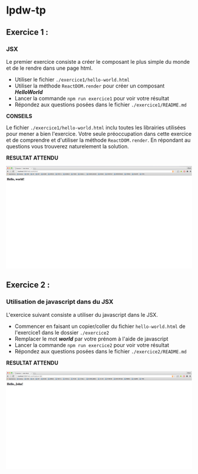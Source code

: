 # lpdw-tp


## Exercice 1 :

### JSX

Le premier exercice consiste a créer le composant le plus simple du monde et de le rendre dans une page html.

* Utiliser le fichier `./exercice1/hello-world.html`
* Utiliser la méthode `ReactDOM.render` pour créer un composant ***HelloWorld***
* Lancer la commande `npm run exercice1` pour voir votre résultat
* Répondez aux questions posées dans le fichier `./exercice1/README.md`

**CONSEILS**

Le fichier `./exercice1/hello-world.html` inclu toutes les librairies utilisées pour mener a bien l'exercice. Votre seule préoccupation dans cette exercice et de comprendre et d'utiliser la méthode `ReactDOM.render`. En répondant au questions vous trouverez naturelement la solution.

**RESULTAT ATTENDU**

![exercice1](./screens/exercice1.png)

## Exercice 2 :

### Utilisation de javascript dans du JSX

L'exercice suivant consiste a utiliser du javascript dans le JSX.

* Commencer en faisant un copier/coller du fichier `hello-world.html` de l'exercice1 dans le dossier `./exercice2`
* Remplacer le mot ***world*** par votre prénom à l'aide de javascript
* Lancer la commande `npm run exercice2` pour voir votre résultat
* Répondez aux questions posées dans le fichier `./exercice2/README.md`

**RESULTAT ATTENDU**

![exercice2](./screens/exercice2.png)
